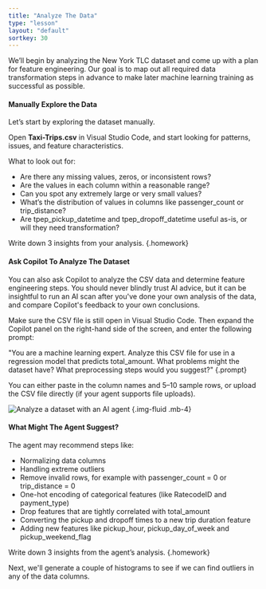 ```yaml
---
title: "Analyze The Data"
type: "lesson"
layout: "default"
sortkey: 30
---
```


We’ll begin by analyzing the New York TLC dataset and come up with a plan for feature engineering. Our goal is to map out all required data transformation steps in advance to make later machine learning training as successful as possible.

#### Manually Explore the Data

Let’s start by exploring the dataset manually.

Open **Taxi-Trips.csv** in Visual Studio Code, and start looking for patterns, issues, and feature characteristics.

What to look out for:

-    Are there any missing values, zeros, or inconsistent rows?
-    Are the values in each column within a reasonable range?
-    Can you spot any extremely large or very small values?
-    What’s the distribution of values in columns like passenger_count or trip_distance?
-    Are tpep_pickup_datetime and tpep_dropoff_datetime useful as-is, or will they need transformation?

Write down 3 insights from your analysis.
{.homework}

#### Ask Copilot To Analyze The Dataset

You can also ask Copilot to analyze the CSV data and determine feature engineering steps. You should never blindly trust AI advice, but it can be insightful to run an AI scan after you've done your own analysis of the data, and compare Copilot's feedback to your own conclusions. 

Make sure the CSV file is still open in Visual Studio Code. Then expand the Copilot panel on the right-hand side of the screen, and enter the following prompt:

"You are a machine learning expert. Analyze this CSV file for use in a regression model that predicts total_amount. What problems might the dataset have? What preprocessing steps would you suggest?"
{.prompt}

You can either paste in the column names and 5–10 sample rows, or upload the CSV file directly (if your agent supports file uploads).

![Analyze a dataset with an AI agent](../img/analyze.jpg)
{.img-fluid .mb-4}

#### What Might The Agent Suggest?

The agent may recommend steps like:

-    Normalizing data columns
-    Handling extreme outliers
-    Remove invalid rows, for example with passenger_count = 0 or trip_distance = 0
-    One-hot encoding of categorical features (like RatecodeID and payment_type)
-    Drop features that are tightly correlated with total_amount
-    Converting the pickup and dropoff times to a new trip duration feature
-    Adding new features like pickup_hour, pickup_day_of_week and pickup_weekend_flag

Write down 3 insights from the agent’s analysis.
{.homework}

Next, we'll generate a couple of histograms to see if we can find outliers in any of the data columns. 

